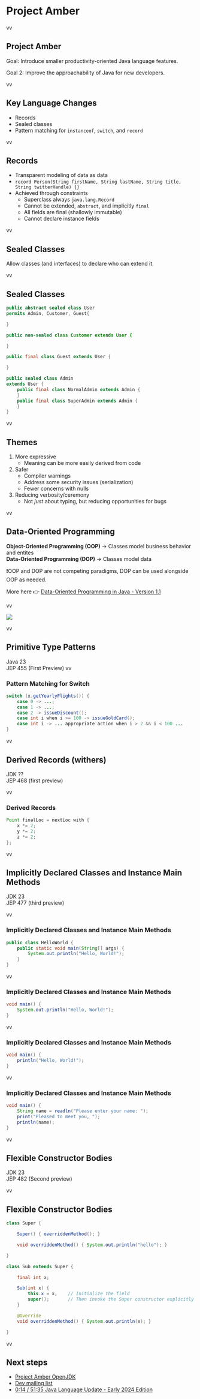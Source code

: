 # Project Amber

vv

## Project Amber

Goal: Introduce smaller productivity-oriented Java language features.

Goal 2: Improve the approachability of Java for new developers.

vv

## Key Language Changes

* Records
* Sealed classes
* Pattern matching for `instanceof`, `switch`, and `record`


vv

## Records

* Transparent modeling of data as data
* `record Person(String firstName, String lastName, String title, String twitterHandle) {}`
* Achieved through constraints 
	* Superclass always `java.lang.Record`
	* Cannot be extended, `abstract`, and implicitly `final`
	* All fields are final (shallowly immutable)
	* Cannot declare instance fields

vv

## Sealed Classes

Allow classes (and interfaces) to declare who can extend it. 

vv

## Sealed Classes

```java
public abstract sealed class User 
permits Admin, Customer, Guest{

}
```

```java
public non-sealed class Customer extends User {

}
```

```java
public final class Guest extends User {

}
```

```java
public sealed class Admin 
extends User {
	public final class NormalAdmin extends Admin {
	}
	public final class SuperAdmin extends Admin {
	}
}
```

vv

## Themes

1. More expressive
	* Meaning can be more easily derived from code
2. Safer
	* Compiler warnings
	* Address some security issues (serialization)
	* Fewer concerns with nulls
3. Reducing verbosity/ceremony
	* Not *just* about typing, but reducing opportunities for bugs

 
vv

## Data-Oriented Programming
**Object-Oriented Programming (OOP)** -> Classes model business behavior and entites
<br/>
**Data-Oriented Programming (DOP)** -> Classes model data

❗️OOP and DOP are not competing paradigms, DOP can be used alongside OOP as needed.

More here 👉 [Data-Oriented Programming in Java - Version 1.1](https://inside.java/2024/05/23/dop-v1-1-introduction/)

vv

![](images/nicolai.png)

vv

## Primitive Type Patterns

Java 23<br/>
JEP 455 (First Preview)
vv

### Pattern Matching for Switch

```java
switch (x.getYearlyFlights()) {
    case 0 -> ...;
    case 1 -> ...;
    case 2 -> issueDiscount();
    case int i when i >= 100 -> issueGoldCard();
    case int i -> ... appropriate action when i > 2 && i < 100 ...
}
```
vv

## Derived Records (withers)

JDK ??<br/>
JEP 468 (first preview)

vv

### Derived Records

```java
Point finalLoc = nextLoc with {
    x *= 2;
    y *= 2;
    z *= 2;
};
```
vv

## Implicitly Declared Classes and Instance Main Methods

JDK 23<br/>
JEP 477 (third preview)

vv

### Implicitly Declared Classes and Instance Main Methods

```java
public class HelloWorld {
    public static void main(String[] args) {
        System.out.println("Hello, World!");
    }
}
```
vv

### Implicitly Declared Classes and Instance Main Methods

```java
void main() {
    System.out.println("Hello, World!");
}
```

vv

### Implicitly Declared Classes and Instance Main Methods

```java
void main() {
    println("Hello, World!");
}
```

vv

### Implicitly Declared Classes and Instance Main Methods

```java
void main() {
    String name = readln("Please enter your name: ");
    print("Pleased to meet you, ");
    println(name);
}
```

vv

## Flexible Constructor Bodies 

JDK 23<br/>
JEP 482 (Second preview)

vv

## Flexible Constructor Bodies 

```java
class Super {

    Super() { overriddenMethod(); }

    void overriddenMethod() { System.out.println("hello"); }

}

class Sub extends Super {

    final int x;

    Sub(int x) {
        this.x = x;    // Initialize the field
        super();       // Then invoke the Super constructor explicitly
    }

    @Override
    void overriddenMethod() { System.out.println(x); }

}
```

vv

## Next steps

* [Project Amber OpenJDK](https://openjdk.org/projects/amber/)
* [Dev mailing list](https://mail.openjdk.org/mailman/listinfo/amber-dev)
* [0:14 / 51:35
Java Language Update - Early 2024 Edition](https://www.youtube.com/watch?v=U6JQ1CqjgLM)

